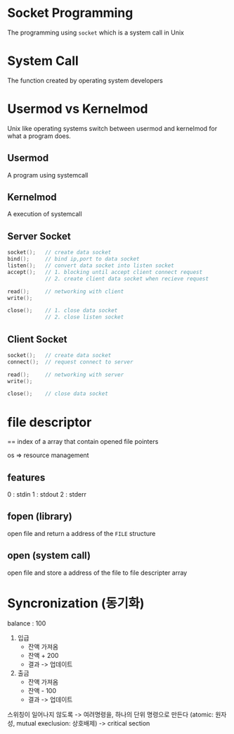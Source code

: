 # Socket Programming

The programming using `socket` which is a system call in Unix

# System Call
The function created by operating system developers

# Usermod vs Kernelmod
Unix like operating systems switch between usermod and kernelmod for what a program does.

## Usermod
A program using systemcall

## Kernelmod
A execution of systemcall

## Server Socket
```c
socket();   // create data socket
bind();     // bind ip,port to data socket
listen();   // convert data socket into listen socket
accept();   // 1. blocking until accept client connect request 
            // 2. create client data socket when recieve request

read();     // networking with client
write();

close();    // 1. close data socket
            // 2. close listen socket
```

## Client Socket
```c
socket();   // create data socket
connect();  // request connect to server

read();     // networking with server
write();

close();    // close data socket
```

# file descriptor
== index of a array that contain opened file pointers

os => resource management

## features
0 : stdin
1 : stdout
2 : stderr

## fopen (library)
open file and return a address of the `FILE` structure

## open (system call)
open file and store a address of the file to file descripter array

# Syncronization (동기화)

balance : 100

1. 입급
    - 잔액 가져옴
    - 잔액 + 200
    - 결과 -> 업데이트
2. 출금
    - 잔액 가져옴
    - 잔액 - 100
    - 결과 -> 업데이트

스위칭이 일어나지 않도록
-> 여려명령을, 하나의 단위 명령으로 만든다 (atomic: 원자성, mutual execlusion: 상호배제)
-> critical section
